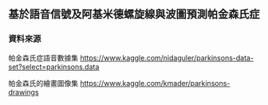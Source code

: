 ## 基於語音信號及阿基米德螺旋線與波圖預測帕金森氏症

### 資料來源
帕金森氏症語音數據集
https://www.kaggle.com/nidaguler/parkinsons-data-set?select=parkinsons.data
     
帕金森氏的繪畫圖像集
https://www.kaggle.com/kmader/parkinsons-drawings

